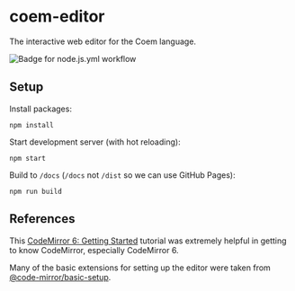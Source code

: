 # coem-editor

The interactive web editor for the Coem language.

![Badge for node.js.yml workflow](https://github.com/coem-lang/coem-editor/actions/workflows/node.js.yml/badge.svg)

## Setup

Install packages:

```
npm install
```

Start development server (with hot reloading):

```
npm start
```

Build to `/docs` (`/docs` not `/dist` so we can use GitHub Pages):

```
npm run build
```

## References

This [CodeMirror 6: Getting Started](https://blog.datacamp.engineering/codemirror-6-getting-started-7fd08f467ed2) tutorial was extremely helpful in getting to know CodeMirror, especially CodeMirror 6.

Many of the basic extensions for setting up the editor were taken from [@code-mirror/basic-setup](https://github.com/codemirror/basic-setup/).
